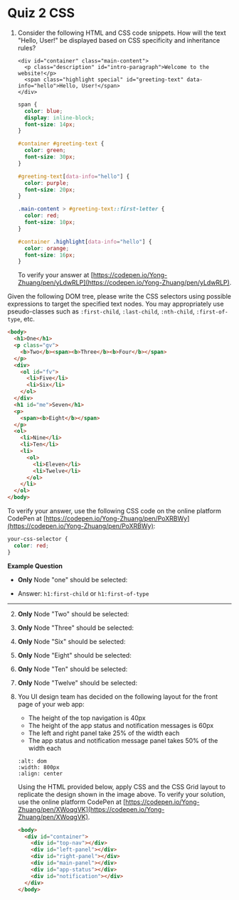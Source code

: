 # Quiz 2 CSS

1. Consider the following HTML and CSS code snippets. How will the text "Hello, User!" be displayed based on CSS specificity and inheritance rules?

   ```
   <div id="container" class="main-content">
     <p class="description" id="intro-paragraph">Welcome to the website!</p>
     <span class="highlight special" id="greeting-text" data-info="hello">Hello, User!</span>
   </div>
   ```

   ```css
   span {
     color: blue;
     display: inline-block;
     font-size: 14px;
   }

   #container #greeting-text {
     color: green;
     font-size: 30px;
   }

   #greeting-text[data-info="hello"] {
     color: purple;
     font-size: 20px;
   }

   .main-content > #greeting-text::first-letter {
     color: red;
     font-size: 10px;
   }

   #container .highlight[data-info="hello"] {
     color: orange;
     font-size: 16px;
   }
   ```

   To verify your answer at [https://codepen.io/Yong-Zhuang/pen/yLdwRLP](https://codepen.io/Yong-Zhuang/pen/yLdwRLP).

Given the following DOM tree, please write the CSS selectors using possible expressions to target the specified text nodes. You may appropriately use pseudo-classes such as `:first-child`, `:last-child`, `:nth-child`, `:first-of-type`, etc.

```html
<body>
  <h1>One</h1>
  <p class="gv">
    <b>Two</b><span><b>Three</b><b>Four</b></span>
  </p>
  <div>
    <ol id="fv">
      <li>Five</li>
      <li>Six</li>
    </ol>
  </div>
  <h1 id="me">Seven</h1>
  <p>
    <span><b>Eight</b></span>
  </p>
  <ol>
    <li>Nine</li>
    <li>Ten</li>
    <li>
      <ol>
        <li>Eleven</li>
        <li>Twelve</li>
      </ol>
    </li>
  </ol>
</body>
```

To verify your answer, use the following CSS code on the online platform CodePen at [https://codepen.io/Yong-Zhuang/pen/PoXRBWy](https://codepen.io/Yong-Zhuang/pen/PoXRBWy):

```css
your-css-selector {
  color: red;
}
```

**Example Question**

- **Only** Node "one" should be selected:

- Answer: `h1:first-child` or `h1:first-of-type`

---

2. **Only** Node "Two" should be selected:
3. **Only** Node "Three" should be selected:
4. **Only** Node "Six" should be selected:
5. **Only** Node "Eight" should be selected:
6. **Only** Node "Ten" should be selected:
7. **Only** Node "Twelve" should be selected:

8. You UI design team has decided on the following layout for the front page of your web app:

   - The height of the top navigation is 40px
   - The height of the app status and notification messages is 60px
   - The left and right panel take 25% of the width each
   - The app status and notification message panel takes 50% of the width each

   ```{image} ../assets/img/layout.jpg
   :alt: dom
   :width: 800px
   :align: center
   ```

   Using the HTML provided below, apply CSS and the CSS Grid layout to replicate the design shown in the image above. To verify your solution, use the online platform CodePen at [https://codepen.io/Yong-Zhuang/pen/XWoqgVK](https://codepen.io/Yong-Zhuang/pen/XWoqgVK).

   ```html
   <body>
     <div id="container">
       <div id="top-nav"></div>
       <div id="left-panel"></div>
       <div id="right-panel"></div>
       <div id="main-panel"></div>
       <div id="app-status"></div>
       <div id="notification"></div>
     </div>
   </body>
   ```